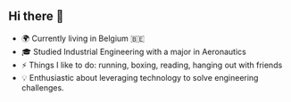 ## Hi there 👋

- 🌍 Currently living in Belgium 🇧🇪
- 🎓 Studied Industrial Engineering with a major in Aeronautics
- ⚡ Things I like to do: running, boxing, reading, hanging out with friends
- 💡 Enthusiastic about leveraging technology to solve engineering challenges.
